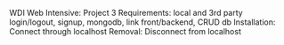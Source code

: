 WDI Web Intensive: Project 3
Requirements: local and 3rd party login/logout, signup, mongodb, link front/backend, CRUD db
Installation: Connect through localhost
Removal: Disconnect from localhost


